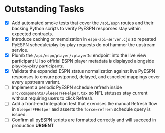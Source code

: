 # Outstanding Tasks

- [x] Add automated smoke tests that cover the `/api/espn` routes and their backing Python scripts to verify PyESPN responses stay within expected contracts.
- [x] Introduce caching or memoization in `espn-api-server.cjs` so repeated PyESPN schedule/play-by-play requests do not hammer the upstream service.
- [x] Plumb the `/api/espn/player/:playerId` endpoint into the live view participant UI so official ESPN player metadata is displayed alongside play-by-play participants.
- [x] Validate the expanded ESPN status normalization against live PyESPN responses to ensure postponed, delayed, and canceled mappings cover every upstream variant.
- [ ] Implement a periodic PyESPN schedule refresh inside `src/components/SleeperFFHelper.tsx` so NFL statuses stay current without requiring users to click Refresh.
- [ ] Add a front-end integration test that exercises the manual Refresh flow in `SleeperFFHelper` and asserts the `force=refresh` schedule query is issued.
- [ ] Confirm all pyESPN scripts are formatted correctly and will succeed in production **URGENT**

